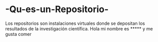# -Qu-es-un-Repositorio-
Los repositorios son instalaciones virtuales donde se depositan los resultados de la investigación científica.
Hola mi nombre es ***** y me gusta comer 
